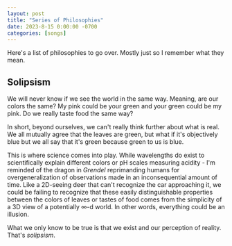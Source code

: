 ```yaml
---
layout: post
title: "Series of Philosophies"
date: 2023-8-15 0:00:00 -0700
categories: [songs]
---
```


Here's a list of philosophies to go over. Mostly just so I remember what they mean.

## Solipsism

We will never know if we see the world in the same way. Meaning, are our colors the same? My pink could be your green and your green could be my pink. Do we really taste food the same way?

In short, beyond ourselves, we can't really think further about what is real. We all mutually agree that the leaves are green, but what if it's objectively blue but we all say that it's green because green to us is blue.

This is where science comes into play. While wavelengths do exist to scientifically explain different colors or pH scales measuring acidity - I'm reminded of the dragon in _Grendel_ reprimanding humans for overgeneralization of observations made in an inconsequential amount of time. Like a 2D-seeing deer that can't recognize the car approaching it, we could be failing to recognize that these easily distinguishable properties between the colors of leaves or tastes of food comes from the simplicity of a 3D view of a potentially ∞-d world. In other words, everything could be an illusion.

What we only know to be true is that we exist and our perception of reality. That's _solipsism_.
